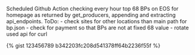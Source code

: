 Scheduled Github Action checking every hour top 68 BPs on EOS for homepage   as returned by get_producers, appending and extracting api_endpoints.    ToDo:   - check sites for other locations than main path for bp.json   - check for payment so that BPs are not at fixed 68 value   - rotate used api for curl  
  

{% gist 123456789 b342203fc208d541378ff64b2236f55f %}

